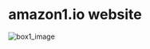# amazon1.io website
![box1_image](https://github.com/user-attachments/assets/e08b87b8-27c8-49be-806e-5fb3c518706d)
